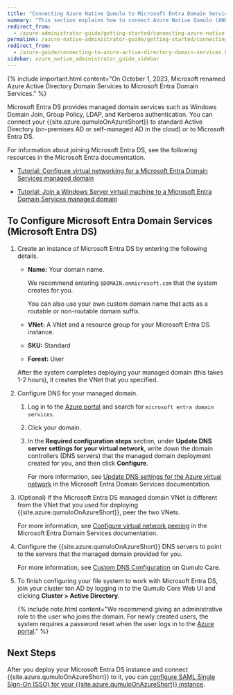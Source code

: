 ```yaml
---
title: "Connecting Azure Native Qumulo to Microsoft Entra Domain Services"
summary: "This section explains how to connect Azure Native Qumulo (ANQ) to Microsoft Entra Domain Services (DS)."
redirect_from:
  - /azure-administrator-guide/getting-started/connecting-azure-native-qumulo-to-microsoft-entra-domain-services.html
permalink: /azure-native-administrator-guide/getting-started/connecting-azure-native-qumulo-to-microsoft-entra-domain-services.html
redirect_from:
  - /azure-guide/connecting-to-azure-active-directory-domain-services.html
sidebar: azure_native_administrator_guide_sidebar
---
```


{% include important.html content="On October 1, 2023, Microsoft renamed Azure Active Directory Domain Services to Microsoft Entra Domain Services." %}

Microsoft Entra DS provides managed domain services such as Windows Domain Join, Group Policy, LDAP, and Kerberos authentication. You can connect your {{site.azure.qumuloOnAzureShort}} to standard Active Directory (on-premises AD or self-managed AD in the cloud) or to Microsoft Entra DS.

For information about joining Microsoft Entra DS, see the following resources in the Microsoft Entra documentation.

  * [Tutorial: Configure virtual networking for a Microsoft Entra Domain Services managed domain](https://learn.microsoft.com/en-us/azure/active-directory-domain-services/tutorial-configure-networking)

  * [Tutorial: Join a Windows Server virtual machine to a Microsoft Entra Domain Services managed domain](https://learn.microsoft.com/en-us/azure/active-directory-domain-services/join-windows-vm)

## To Configure Microsoft Entra Domain Services (Microsoft Entra DS)
1. Create an instance of Microsoft Entra DS by entering the following details.

   * **Name:** Your domain name.

     We recommend entering `$DOMAIN.onmicrosoft.com` that the system creates for you.

     You can also use your own custom domain name that acts as a routable or non-routable domain suffix.

   * **VNet:** A VNet and a resource group for your Microsoft Entra DS instance.

   * **SKU:** Standard

   * **Forest:** User

   After the system completes deploying your managed domain (this takes 1-2 hours), it creates the VNet that you specified.
   
1. Configure DNS for your managed domain.

   1. Log in to the [Azure portal](https://azure.microsoft.com/en-us/) and search for `microsoft entra domain services`.
   
   1. Click your domain.
   
   1. In the **Required configuration steps** section, under **Update DNS server settings for your virtual network**, write down the domain controllers (DNS servers) that the managed domain deployment created for you, and then click **Configure**.

      For more information, see [Update DNS settings for the Azure virtual network](https://learn.microsoft.com/en-us/azure/active-directory-domain-services/tutorial-create-instance#update-dns-settings-for-the-azure-virtual-network) in the Microsoft Entra Domain Services documentation.

1. (Optional) If the Microsoft Entra DS managed domain VNet is different from the VNet that you used for deploying {{site.azure.qumuloOnAzureShort}}, peer the two VNets.

   For more information, see [Configure virtual network peering](https://learn.microsoft.com/en-us/azure/active-directory-domain-services/tutorial-configure-networking#configure-virtual-network-peering) in the Microsoft Entra Domain Services documentation.
   
1. Configure the {{site.azure.qumuloOnAzureShort}} DNS servers to point to the servers that the managed domain provided for you.

   For more information, see [Custom DNS Configuration](https://care.qumulo.com/hc/en-us/articles/360026611494) on Qumulo Care.
   
1. To finish configuring your file system to work with Microsoft Entra DS, join your cluster ton AD by logging in to the Qumulo Core Web UI and clicking **Cluster > Active Directory**.

   {% include note.html content="We recommend giving an administrative role to the user who joins the domain. For newly created users, the system requires a password reset when the user logs in to the [Azure portal](https://azure.microsoft.com/en-us/)." %}

## Next Steps
After you deploy your Microsoft Entra DS instance and connect {{site.azure.qumuloOnAzureShort}} to it, you can [configure SAML Single Sign-On (SSO) for your {{site.azure.qumuloOnAzureShort}} instance](../authentication-qumulo-core/configuring-saml-single-sign-on-sso.html).
